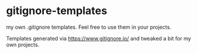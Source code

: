 # gitignore-templates
my own .gitignore templates. Feel free to use them in your projects.

Templates generated via https://www.gitignore.io/ and tweaked a bit for my own projects.
